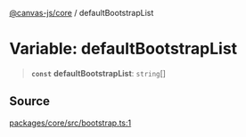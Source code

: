 [@canvas-js/core](../index.md) / defaultBootstrapList

# Variable: defaultBootstrapList

> **`const`** **defaultBootstrapList**: `string`[]

## Source

[packages/core/src/bootstrap.ts:1](https://github.com/canvasxyz/canvas/blob/9c725016/packages/core/src/bootstrap.ts#L1)
